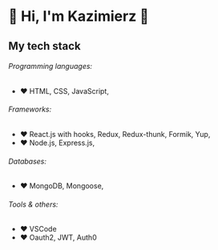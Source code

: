# 👋 Hi, I'm Kazimierz 👋

## My tech stack

###### Programming languages:
- ❤ HTML, CSS, JavaScript,

###### Frameworks:
- ❤ React.js with hooks, Redux, Redux-thunk, Formik, Yup,
- ❤ Node.js, Express.js,

###### Databases:
- ❤ MongoDB, Mongoose,

###### Tools & others:
- ❤ VSCode
- ❤ Oauth2, JWT, Auth0

<!--
**kazbag/kazbag** is a ✨ _special_ ✨ repository because its `README.md` (this file) appears on your GitHub profile.

Here are some ideas to get you started:

- 🔭 I’m currently working on ...
- 🌱 I’m currently learning ...
- 👯 I’m looking to collaborate on ...
- 🤔 I’m looking for help with ...
- 💬 Ask me about ...
- 📫 How to reach me: ...
- 😄 Pronouns: ...
- ⚡ Fun fact: ...
-->
